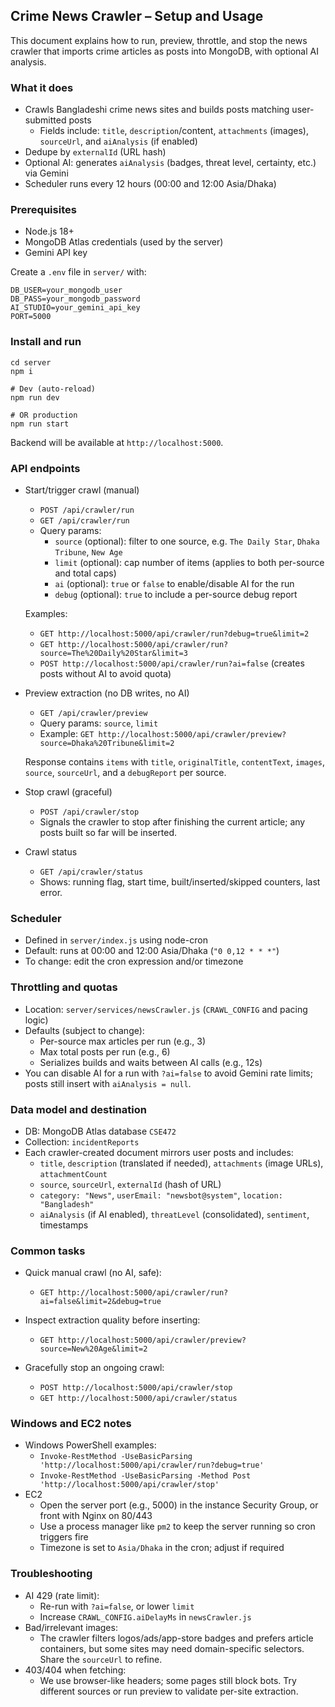 ## Crime News Crawler – Setup and Usage

This document explains how to run, preview, throttle, and stop the news crawler that imports crime articles as posts into MongoDB, with optional AI analysis.

### What it does

- Crawls Bangladeshi crime news sites and builds posts matching user-submitted posts
  - Fields include: `title`, `description`/content, `attachments` (images), `sourceUrl`, and `aiAnalysis` (if enabled)
- Dedupe by `externalId` (URL hash)
- Optional AI: generates `aiAnalysis` (badges, threat level, certainty, etc.) via Gemini
- Scheduler runs every 12 hours (00:00 and 12:00 Asia/Dhaka)

### Prerequisites

- Node.js 18+
- MongoDB Atlas credentials (used by the server)
- Gemini API key

Create a `.env` file in `server/` with:

```
DB_USER=your_mongodb_user
DB_PASS=your_mongodb_password
AI_STUDIO=your_gemini_api_key
PORT=5000
```

### Install and run

```
cd server
npm i

# Dev (auto-reload)
npm run dev

# OR production
npm run start
```

Backend will be available at `http://localhost:5000`.

### API endpoints

- Start/trigger crawl (manual)

  - `POST /api/crawler/run`
  - `GET /api/crawler/run`
  - Query params:
    - `source` (optional): filter to one source, e.g. `The Daily Star`, `Dhaka Tribune`, `New Age`
    - `limit` (optional): cap number of items (applies to both per-source and total caps)
    - `ai` (optional): `true` or `false` to enable/disable AI for the run
    - `debug` (optional): `true` to include a per-source debug report

  Examples:

  - `GET http://localhost:5000/api/crawler/run?debug=true&limit=2`
  - `GET http://localhost:5000/api/crawler/run?source=The%20Daily%20Star&limit=3`
  - `POST http://localhost:5000/api/crawler/run?ai=false` (creates posts without AI to avoid quota)

- Preview extraction (no DB writes, no AI)

  - `GET /api/crawler/preview`
  - Query params: `source`, `limit`
  - Example: `GET http://localhost:5000/api/crawler/preview?source=Dhaka%20Tribune&limit=2`

  Response contains `items` with `title`, `originalTitle`, `contentText`, `images`, `source`, `sourceUrl`, and a `debugReport` per source.

- Stop crawl (graceful)

  - `POST /api/crawler/stop`
  - Signals the crawler to stop after finishing the current article; any posts built so far will be inserted.

- Crawl status
  - `GET /api/crawler/status`
  - Shows: running flag, start time, built/inserted/skipped counters, last error.

### Scheduler

- Defined in `server/index.js` using node-cron
- Default: runs at 00:00 and 12:00 Asia/Dhaka (`"0 0,12 * * *"`)
- To change: edit the cron expression and/or timezone

### Throttling and quotas

- Location: `server/services/newsCrawler.js` (`CRAWL_CONFIG` and pacing logic)
- Defaults (subject to change):
  - Per-source max articles per run (e.g., 3)
  - Max total posts per run (e.g., 6)
  - Serializes builds and waits between AI calls (e.g., 12s)
- You can disable AI for a run with `?ai=false` to avoid Gemini rate limits; posts still insert with `aiAnalysis = null`.

### Data model and destination

- DB: MongoDB Atlas database `CSE472`
- Collection: `incidentReports`
- Each crawler-created document mirrors user posts and includes:
  - `title`, `description` (translated if needed), `attachments` (image URLs), `attachmentCount`
  - `source`, `sourceUrl`, `externalId` (hash of URL)
  - `category: "News"`, `userEmail: "newsbot@system"`, `location: "Bangladesh"`
  - `aiAnalysis` (if AI enabled), `threatLevel` (consolidated), `sentiment`, timestamps

### Common tasks

- Quick manual crawl (no AI, safe):

  - `GET http://localhost:5000/api/crawler/run?ai=false&limit=2&debug=true`

- Inspect extraction quality before inserting:

  - `GET http://localhost:5000/api/crawler/preview?source=New%20Age&limit=2`

- Gracefully stop an ongoing crawl:
  - `POST http://localhost:5000/api/crawler/stop`
  - `GET http://localhost:5000/api/crawler/status`

### Windows and EC2 notes

- Windows PowerShell examples:
  - `Invoke-RestMethod -UseBasicParsing 'http://localhost:5000/api/crawler/run?debug=true'`
  - `Invoke-RestMethod -UseBasicParsing -Method Post 'http://localhost:5000/api/crawler/stop'`
- EC2
  - Open the server port (e.g., 5000) in the instance Security Group, or front with Nginx on 80/443
  - Use a process manager like `pm2` to keep the server running so cron triggers fire
  - Timezone is set to `Asia/Dhaka` in the cron; adjust if required

### Troubleshooting

- AI 429 (rate limit):
  - Re-run with `?ai=false`, or lower `limit`
  - Increase `CRAWL_CONFIG.aiDelayMs` in `newsCrawler.js`
- Bad/irrelevant images:
  - The crawler filters logos/ads/app-store badges and prefers article containers, but some sites may need domain-specific selectors. Share the `sourceUrl` to refine.
- 403/404 when fetching:
  - We use browser-like headers; some pages still block bots. Try different sources or run preview to validate per-site extraction.
